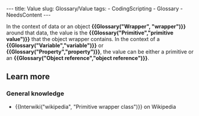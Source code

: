 --- title: Value slug: Glossary/Value tags: - CodingScripting - Glossary - NeedsContent ---

In the context of data or an object **{{Glossary("Wrapper", "wrapper")}}** around that data, the value is the **{{Glossary("Primitive","primitive value")}}** that the object wrapper contains. In the context of a **{{Glossary("Variable","variable")}}** or **{{Glossary("Property","property")}}**, the value can be either a primitive or an **{{Glossary("Object reference","object reference")}}**.

## Learn more

### General knowledge

- {{Interwiki("wikipedia", "Primitive wrapper class")}} on Wikipedia
